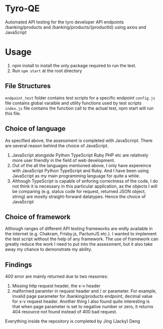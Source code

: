 # Tyro-QE

Automated API testing for the tyro developer API endpoints /banking/products and /banking/products/{productId} using axios and JavaScript

# Usage

1. npm install to install the only package required to run the test.
2. Run `npm start` at the root directory

## File Structures

`endpoint_test` folder contains test scripts for a specific endpoint
`config.js` file contains global varaible and utility functions used by test scripts
`index.js` file contains the function call to the actual test, npm start will run this file.

## Choice of language

As specified above, the assessment is completed with JavaScrirpt. There are several reason behind the choice of JavaScript.

1. JavaScript alongside Python TypeScript Ruby PHP etc are relatively more user friendly in the field of web development.
2. Out of the all the languages mentioned above, I only have expereince with JavaScript Python TypeScript and Ruby. And I have been using JavaScript as my main programming language for quite a while.
3. Although TypeScript is capable of enforing correctness of the code, I do not think it is necessary in this particular application, as the objects I will be comparing (e.g. status code for request, returned JSON object, string) are mostly straight-forward datatypes. Hence the choice of JavaScript

## Choice of framework

Although ranges of different API testing frameworks are widly available in the internet (e.g. Chakram, Frisby.js, PactumJS etc.). I wanted to implement the test script without the help of any framework. The use of framework can greatly reduce the work I need to put into the assessment, but it also take away my chance to demonstrate my ability.

## Findings

400 error are mainly returned due to two reasones:

1. Missing http request header, the x-v header
2. malformed paramter in request header and / or parameter. For example, invalid page parameter for /banking/products endpoint, decimal value for x-v request header.
   Another thing I also found quite interesting is that when page parameter is set to negative number or zero, it returns 404 resource not found instead of 400 bad request.

Everything inside the repository is completed by Jing (Jacky) Deng
